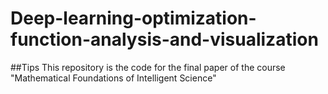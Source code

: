 # Deep-learning-optimization-function-analysis-and-visualization
##Tips
This repository is the code for the final paper of the course "Mathematical Foundations of Intelligent Science"
